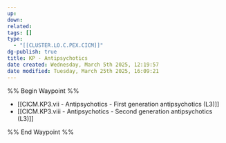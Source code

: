 ```yaml
---
up: 
down: 
related: 
tags: []
type:
  - "[[CLUSTER.LO.C.PEX.CICM]]"
dg-publish: true
title: KP - Antipsychotics
date created: Wednesday, March 5th 2025, 12:19:57
date modified: Tuesday, March 25th 2025, 16:09:21
---
```


%% Begin Waypoint %%

- [[CICM.KP3.vii - Antipsychotics - First generation antipsychotics (L3)]]
- [[CICM.KP3.viii - Antipsychotics - Second generation antipsychotics (L3)]]

%% End Waypoint %%
